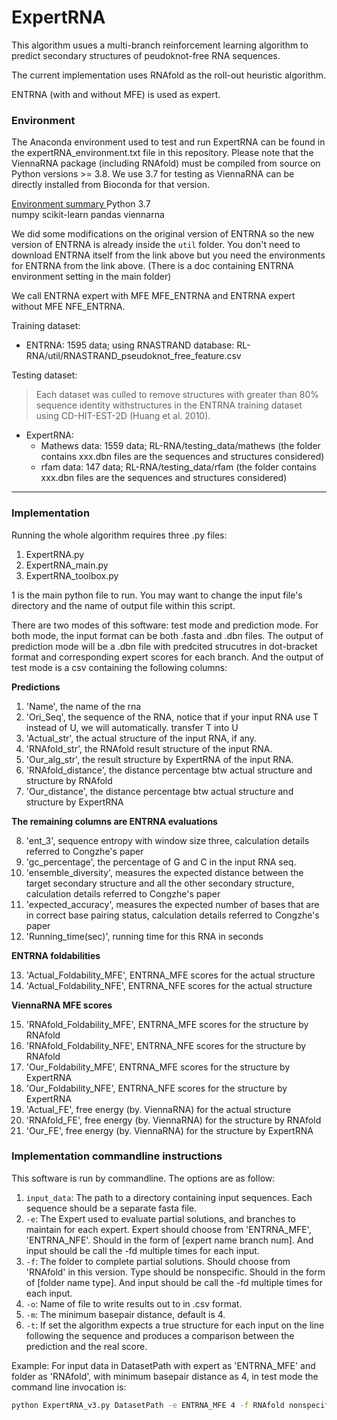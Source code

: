 # ExpertRNA

This algorithm usues a multi-branch reinforcement learning algorithm to predict secondary structures of peudoknot-free RNA sequences.

The current implementation uses RNAfold as the roll-out heuristic algorithm.

ENTRNA (with and without MFE) is used as expert.

### Environment
The Anaconda environment used to test and run ExpertRNA can be found in the expertRNA_environment.txt file in this repository.  Please note that the ViennaRNA package (including RNAfold) must be compiled from source on Python versions >= 3.8.  We use 3.7 for testing as ViennaRNA can be directly installed from Bioconda for that version.

<ins> Environment summary </ins>
Python 3.7  
numpy
scikit-learn
pandas
viennarna

We did some modifications on the original version of ENTRNA so the new version of ENTRNA is already inside the `util` folder. You don't need to download ENTRNA itself from the link above but you need the environments for ENTRNA from the link above. (There is a doc containing ENTRNA environment setting in the main folder)

We call ENTRNA expert with MFE MFE_ENTRNA and ENTRNA expert without MFE NFE_ENTRNA.

Training dataset:
 - ENTRNA: 1595 data; using RNASTRAND database: RL-RNA/util/RNASTRAND_pseudoknot_free_feature.csv
    
Testing dataset:
> Each dataset was culled to remove structures with greater than 80% sequence identity withstructures in the ENTRNA training dataset using CD-HIT-EST-2D (Huang et al. 2010).
 - ExpertRNA: 
    - Mathews data: 1559 data; RL-RNA/testing_data/mathews (the folder contains xxx.dbn files are the sequences and structures considered)
    - rfam data: 147 data; RL-RNA/testing_data/rfam (the folder contains xxx.dbn files are the sequences and structures considered)


****************************

### Implementation
Running the whole algorithm requires three .py files:  
1. ExpertRNA.py  
2. ExpertRNA_main.py
3. ExpertRNA_toolbox.py

1 is the main python file to run. You may want to change the input file's directory and the name of output file within this script. 

There are two modes of this software: test mode and prediction mode. For both mode, the input format can be both .fasta and .dbn files. The output of prediction mode will be a .dbn file with predcited strucutres in dot-bracket format and corresponding expert scores for each branch. And the output of test mode is a csv containing the following columns: 

**Predictions**

1. 'Name', the name of the rna
2. 'Ori_Seq', the sequence of the RNA, notice that if your input RNA use T instead of U, we will automatically. transfer T into U
3. 'Actual_str', the actual structure of the input RNA, if any.
4. 'RNAfold_str', the RNAfold result structure of the input RNA.
5. 'Our_alg_str', the result structure by ExpertRNA of the input RNA.
6. 'RNAfold_distance', the distance percentage btw actual structure and structure by RNAfold
7. 'Our_distance', the distance percentage btw actual structure and structure by ExpertRNA

**The remaining columns are ENTRNA evaluations**

8. 'ent_3', sequence entropy with window size three, calculation details referred to Congzhe's paper
9. 'gc_percentage', the percentage of G and C in the input RNA seq.
10. 'ensemble_diversity', measures the expected distance between the target secondary structure and all the other secondary structure, calculation details referred to Congzhe's paper
11. 'expected_accuracy', measures the expected number of bases that are in correct base pairing status, calculation details referred to Congzhe's paper
12. 'Running_time(sec)', running time for this RNA in seconds 

**ENTRNA foldabilities**

13. 'Actual_Foldability_MFE', ENTRNA_MFE scores for the actual structure
14. 'Actual_Foldability_NFE', ENTRNA_NFE scores for the actual structure

**ViennaRNA MFE scores**  

15. 'RNAfold_Foldability_MFE', ENTRNA_MFE scores for the structure by RNAfold
16. 'RNAfold_Foldability_NFE', ENTRNA_NFE scores for the structure by RNAfold
17. 'Our_Foldability_MFE', ENTRNA_MFE scores for the structure by ExpertRNA
18. 'Our_Foldability_NFE', ENTRNA_NFE scores for the structure by ExpertRNA
19. 'Actual_FE', free energy (by. ViennaRNA) for the actual structure
20. 'RNAfold_FE', free energy (by. ViennaRNA) for the structure by RNAfold
21. 'Our_FE', free energy (by. ViennaRNA) for the structure by ExpertRNA


### Implementation commandline instructions

This software is run by commandline. The options are as follow:

1. `input_data`: The path to a directory containing input sequences. Each sequence should be a separate fasta file.
2. `-e`: The Expert used to evaluate partial solutions, and branches to maintain for each expert. Expert should choose from 'ENTRNA_MFE', 'ENTRNA_NFE'. Should in the form of [expert name branch num]. And input should be call the -fd multiple times for each input.
3. `-f`: The folder to complete partial solutions. Should choose from 'RNAfold' in this version. Type should be nonspecific. Should in the form of [folder name type]. And input should be call the -fd multiple times for each input.
4. `-o`: Name of file to write results out to in .csv format.
5. `-m`: The minimum basepair distance, default is 4.
6. `-t`: If set the algorithm expects a true structure for each input on the line following the sequence and produces a comparison between the prediction and the real score.

Example:
For input data in DatasetPath with expert as 'ENTRNA_MFE' and folder as 'RNAfold', with minimum basepair distance as 4, in test mode the command line invocation is:
```bash
python ExpertRNA_v3.py DatasetPath -e ENTRNA_MFE 4 -f RNAfold nonspecific -m 4 -t
```
